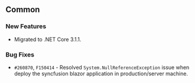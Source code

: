 ## Common

### New Features

- Migrated to .NET Core 3.1.1.

### Bug Fixes

- `#260870`, `F150414` - Resolved `System.NullReferenceException` issue when deploy the syncfusion blazor application in production/server machine.
